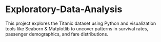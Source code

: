 # Exploratory-Data-Analysis
This project explores the Titanic dataset using Python and visualization tools like Seaborn &amp; Matplotlib to uncover patterns in survival rates, passenger demographics, and fare distributions.
